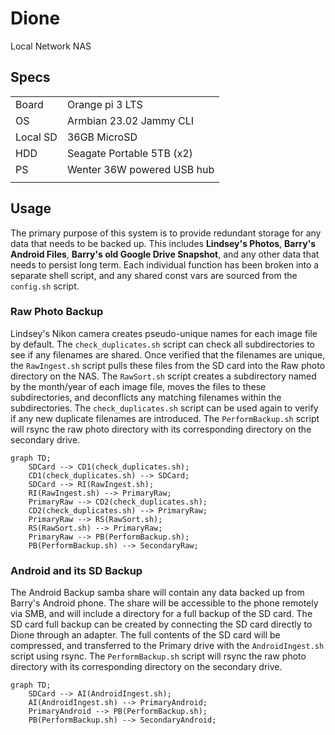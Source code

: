 # Dione
Local Network NAS
## Specs
| | |
| ----------- | ----------- |
| Board | Orange pi 3 LTS |
| OS   | Armbian 23.02 Jammy CLI |
| Local SD | 36GB MicroSD |
| HDD | Seagate Portable 5TB (x2) |
| PS | Wenter 36W powered USB hub |
| | |

## Usage 
The primary purpose of this system is to provide redundant storage for any data that needs to be backed up. This includes **Lindsey's Photos**, **Barry's Android Files**, **Barry's old Google Drive Snapshot**, and any other data that needs to persist long term. Each individual function has been broken into a separate shell script, and any shared const vars are sourced from the `config.sh` script.

### Raw Photo Backup
Lindsey's Nikon camera creates pseudo-unique names for each image file by default. The `check_duplicates.sh` script can check all subdirectories to see if any filenames are shared. Once verified that the filenames are unique, the `RawIngest.sh` script pulls these files from the SD card into the Raw photo directory on the NAS. The `RawSort.sh` script creates a subdirectory named by the month/year of each image file, moves the files to these subdirectories, and deconflicts any matching filenames within the subdirectories. The `check_duplicates.sh` script can be used again to verify if any new duplicate filenames are introduced. The `PerformBackup.sh` script will rsync the raw photo directory with its corresponding directory on the secondary drive.

``` mermaid
graph TD;
    SDCard --> CD1(check_duplicates.sh);
    CD1(check_duplicates.sh) --> SDCard;
    SDCard --> RI(RawIngest.sh);
    RI(RawIngest.sh) --> PrimaryRaw;
    PrimaryRaw --> CD2(check_duplicates.sh);
    CD2(check_duplicates.sh) --> PrimaryRaw;
    PrimaryRaw --> RS(RawSort.sh);
    RS(RawSort.sh) --> PrimaryRaw;
    PrimaryRaw --> PB(PerformBackup.sh);
    PB(PerformBackup.sh) --> SecondaryRaw;
```

### Android and its SD Backup
The Android Backup samba share will contain any data backed up from Barry's Android phone. The share will be accessible to the phone remotely via SMB, and will include a directory for a full backup of the SD card. The SD card full backup can be created by connecting the SD card directly to Dione through an adapter. The full contents of the SD card will be compressed, and transferred to the Primary drive with the `AndroidIngest.sh` script using rsync. The `PerformBackup.sh` script will rsync the raw photo directory with its corresponding directory on the secondary drive.

``` mermaid
graph TD;
    SDCard --> AI(AndroidIngest.sh);
    AI(AndroidIngest.sh) --> PrimaryAndroid;
    PrimaryAndroid --> PB(PerformBackup.sh);
    PB(PerformBackup.sh) --> SecondaryAndroid;
```
